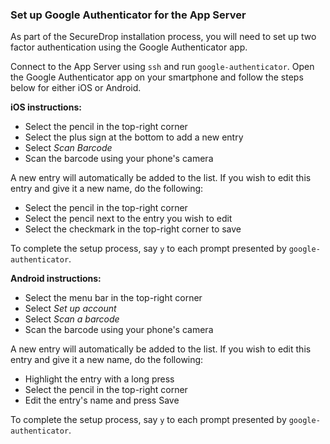 ### Set up Google Authenticator for the App Server

As part of the SecureDrop installation process, you will need to set up two factor authentication using the Google Authenticator app.

Connect to the App Server using `ssh` and run `google-authenticator`. Open the Google Authenticator app on your smartphone and follow the steps below for either iOS or Android.

**iOS instructions:**

* Select the pencil in the top-right corner
* Select the plus sign at the bottom to add a new entry
* Select *Scan Barcode*
* Scan the barcode using your phone's camera

A new entry will automatically be added to the list. If you wish to edit this entry and give it a new name, do the following:

 * Select the pencil in the top-right corner
 * Select the pencil next to the entry you wish to edit
 * Select the checkmark in the top-right corner to save
 
To complete the setup process, say `y` to each prompt presented by `google-authenticator`.

**Android instructions:**

* Select the menu bar in the top-right corner
* Select *Set up account*
* Select *Scan a barcode*
* Scan the barcode using your phone's camera

A new entry will automatically be added to the list. If you wish to edit this entry and give it a new name, do the following:

* Highlight the entry with a long press
* Select the pencil in the top-right corner
* Edit the entry's name and press Save

To complete the setup process, say `y` to each prompt presented by `google-authenticator`.
